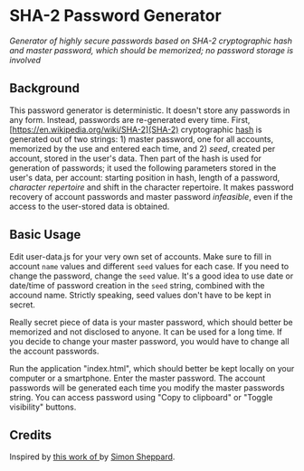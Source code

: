 # SHA-2 Password Generator

*Generator of highly secure passwords based on SHA-2 cryptographic hash and master password, which should be memorized; no password storage is involved*

## Background

This password generator is deterministic. It doesn't store any passwords in any form. Instead, passwords are re-generated every time. First, [https://en.wikipedia.org/wiki/SHA-2](SHA-2) cryptographic [hash](https://en.wikipedia.org/wiki/Cryptographic_hash_function) is generated out of two strings: 1) master password, one for all accounts, memorized by the use and entered each time, and 2) _seed_, created per account, stored in the user's data. Then part of the hash is used for generation of passwords; it used the following parameters stored in the user's data, per account: starting position in hash, length of a password, _character repertoire_ and shift in the character repertoire. It makes password recovery of account passwords and master password _infeasible_, even if the access to the user-stored data is obtained.

## Basic Usage

Edit user-data.js for your very own set of accounts. Make sure to fill in account `name` values and different `seed` values for each case. If you need to change the password, change the `seed` value. It's a good idea to use date or date/time of password creation in the `seed` string, combined with the accound name. Strictly speaking, seed values don't have to be kept in secret.

Really secret piece of data is your master password, which should better be memorized and not disclosed to anyone. It can be used for a long time. If you decide to change your master password, you would have to change all the account passwords.

Run the application "index.html", which should better be kept locally on your computer or a smartphone. Enter the master password. The account passwords will be generated each time you modify the master passwords string. You can access password using "Copy to clipboard" or "Toggle visibility" buttons.

## Credits

Inspired by [this work of ](SS64.com/pass) by [Simon Sheppard](https://ss64.com). 
